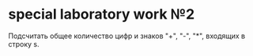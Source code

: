 # special laboratory work №2

Подсчитать общее количество цифр и знаков "+", "-", "*", входящих в строку s.
